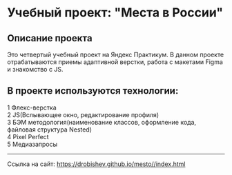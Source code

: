 # Учебный проект: "Места в России" 
## Описание проекта  
Это четвертый учебный проект на Яндекс Практикум. В данном проекте отрабатываются приемы адаптивной верстки, 
 работа с макетами Figma и знакомство с JS.  
## В проекте используются технологии:  
1 Флекс-верстка  
2 JS(Вслывающее окно, редактирование профиля)  
3 БЭМ методология(наименование классов, оформление кода, файловая структура Nested)  
4 Pixel Perfect  
5 Медиазапросы

_____________________________________________________________________________________
Ссылка на сайт: https://drobishev.github.io/mesto//index.html
